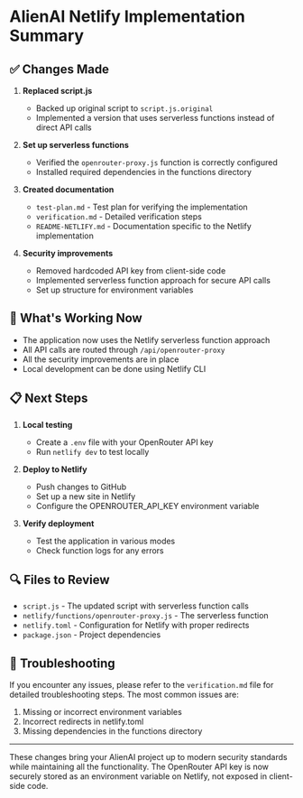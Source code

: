 # AlienAI Netlify Implementation Summary

## ✅ Changes Made

1. **Replaced script.js**
   - Backed up original script to `script.js.original`
   - Implemented a version that uses serverless functions instead of direct API calls

2. **Set up serverless functions**
   - Verified the `openrouter-proxy.js` function is correctly configured
   - Installed required dependencies in the functions directory

3. **Created documentation**
   - `test-plan.md` - Test plan for verifying the implementation
   - `verification.md` - Detailed verification steps
   - `README-NETLIFY.md` - Documentation specific to the Netlify implementation

4. **Security improvements**
   - Removed hardcoded API key from client-side code
   - Implemented serverless function approach for secure API calls
   - Set up structure for environment variables

## 🚀 What's Working Now

- The application now uses the Netlify serverless function approach
- All API calls are routed through `/api/openrouter-proxy`
- All the security improvements are in place
- Local development can be done using Netlify CLI

## 📋 Next Steps

1. **Local testing**
   - Create a `.env` file with your OpenRouter API key
   - Run `netlify dev` to test locally

2. **Deploy to Netlify**
   - Push changes to GitHub
   - Set up a new site in Netlify
   - Configure the OPENROUTER_API_KEY environment variable

3. **Verify deployment**
   - Test the application in various modes
   - Check function logs for any errors

## 🔍 Files to Review

- `script.js` - The updated script with serverless function calls
- `netlify/functions/openrouter-proxy.js` - The serverless function
- `netlify.toml` - Configuration for Netlify with proper redirects
- `package.json` - Project dependencies

## 🔧 Troubleshooting

If you encounter any issues, please refer to the `verification.md` file for detailed troubleshooting steps. The most common issues are:

1. Missing or incorrect environment variables
2. Incorrect redirects in netlify.toml
3. Missing dependencies in the functions directory

---

These changes bring your AlienAI project up to modern security standards while maintaining all the functionality. The OpenRouter API key is now securely stored as an environment variable on Netlify, not exposed in client-side code. 